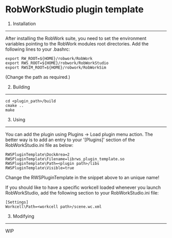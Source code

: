 RobWorkStudio plugin template
=============================

1. Installation
---------------

After installing the RobWork suite, you need to set the environment variables
pointing to the RobWork modules root directories. Add the following lines to your
.bashrc:

    export RW_ROOT=${HOME}/robwork/RobWork
    export RWS_ROOT=${HOME}/robwork/RobWorkStudio
    export RWSIM_ROOT=${HOME}/robwork/RobWorkSim

(Change the path as required.)

2. Building
-----------

    cd <plugin_path>/build
    cmake ..
    make

3. Using
--------

You can add the plugin using Plugins -> Load plugin menu action.
The better way is to add an entry to your '[Plugins]' section of the RobWorkStudio.ini file as below:

    RWSPluginTemplate\DockArea=2
    RWSPluginTemplate\Filename=librws_plugin_template.so
    RWSPluginTemplate\Path=<plugin path>/libs
    RWSPluginTemplate\Visible=true

Change the RWSPluginTemplate in the snippet above to an unique name!

If you should like to have a specific workcell loaded whenever you launch RobWorkStudio,
add the following section to your RobWorkStudio.ini file:

    [Settings]
    Workcell\Path=<workcell path>/scene.wc.xml

3. Modifying
------------

WIP
